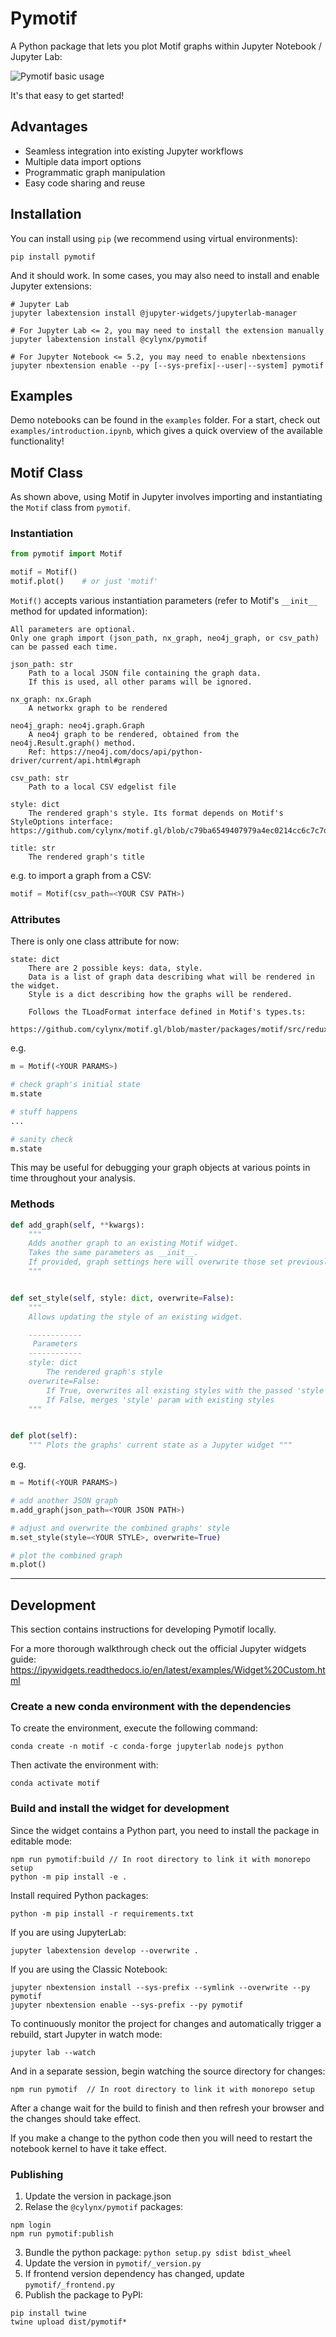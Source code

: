 # Pymotif

A Python package that lets you plot Motif graphs within Jupyter Notebook / Jupyter Lab:

![Pymotif basic usage](img/pymotif-basic.png)

It's that easy to get started!

## Advantages

- Seamless integration into existing Jupyter workflows
- Multiple data import options
- Programmatic graph manipulation
- Easy code sharing and reuse

## Installation

You can install using `pip` (we recommend using virtual environments):

```
pip install pymotif
```

And it should work. In some cases, you may also need to install and enable Jupyter extensions:

```
# Jupyter Lab
jupyter labextension install @jupyter-widgets/jupyterlab-manager

# For Jupyter Lab <= 2, you may need to install the extension manually
jupyter labextension install @cylynx/pymotif

# For Jupyter Notebook <= 5.2, you may need to enable nbextensions
jupyter nbextension enable --py [--sys-prefix|--user|--system] pymotif
```

## Examples

Demo notebooks can be found in the `examples` folder. For a start, check out `examples/introduction.ipynb`, which gives a quick overview of the available functionality!

## Motif Class

As shown above, using Motif in Jupyter involves importing and instantiating the `Motif` class from `pymotif`.

### Instantiation

```python
from pymotif import Motif

motif = Motif()
motif.plot()    # or just 'motif'
```

`Motif()` accepts various instantiation parameters (refer to Motif's `__init__` method for updated information):

```
All parameters are optional.
Only one graph import (json_path, nx_graph, neo4j_graph, or csv_path) can be passed each time.

json_path: str
    Path to a local JSON file containing the graph data.
    If this is used, all other params will be ignored.

nx_graph: nx.Graph
    A networkx graph to be rendered

neo4j_graph: neo4j.graph.Graph
    A neo4j graph to be rendered, obtained from the neo4j.Result.graph() method.
    Ref: https://neo4j.com/docs/api/python-driver/current/api.html#graph

csv_path: str
    Path to a local CSV edgelist file

style: dict
    The rendered graph's style. Its format depends on Motif's StyleOptions interface: https://github.com/cylynx/motif.gl/blob/c79ba6549407979a4ec0214cc6c7c7d0f2a3be41/packages/motif/src/redux/graph/types.ts#L206

title: str
    The rendered graph's title
```

e.g. to import a graph from a CSV:

```python
motif = Motif(csv_path=<YOUR CSV PATH>)
```

### Attributes

There is only one class attribute for now:

```
state: dict
    There are 2 possible keys: data, style.
    Data is a list of graph data describing what will be rendered in the widget.
    Style is a dict describing how the graphs will be rendered.

    Follows the TLoadFormat interface defined in Motif's types.ts:
    https://github.com/cylynx/motif.gl/blob/master/packages/motif/src/redux/graph/types.ts#L283
```

e.g.

```python
m = Motif(<YOUR PARAMS>)

# check graph's initial state
m.state

# stuff happens
...

# sanity check
m.state
```

This may be useful for debugging your graph objects at various points in time throughout your analysis.

### Methods

```python
def add_graph(self, **kwargs):
    """
    Adds another graph to an existing Motif widget.
    Takes the same parameters as __init__.
    If provided, graph settings here will overwrite those set previously (e.g. style).
    """


def set_style(self, style: dict, overwrite=False):
    """
    Allows updating the style of an existing widget.

    ------------
     Parameters
    ------------
    style: dict
        The rendered graph's style
    overwrite=False:
        If True, overwrites all existing styles with the passed 'style' param.
        If False, merges 'style' param with existing styles
    """


def plot(self):
    """ Plots the graphs' current state as a Jupyter widget """
```

e.g.

```python
m = Motif(<YOUR PARAMS>)

# add another JSON graph
m.add_graph(json_path=<YOUR JSON PATH>)

# adjust and overwrite the combined graphs' style
m.set_style(style=<YOUR STYLE>, overwrite=True)

# plot the combined graph
m.plot()
```

---

## Development

This section contains instructions for developing Pymotif locally.

For a more thorough walkthrough check out the official Jupyter widgets guide:  
https://ipywidgets.readthedocs.io/en/latest/examples/Widget%20Custom.html

### Create a new conda environment with the dependencies

To create the environment, execute the following command:

```
conda create -n motif -c conda-forge jupyterlab nodejs python
```

Then activate the environment with:

```
conda activate motif
```

### Build and install the widget for development

Since the widget contains a Python part, you need to install the package in editable mode:

```
npm run pymotif:build // In root directory to link it with monorepo setup
python -m pip install -e .
```

Install required Python packages:

```
python -m pip install -r requirements.txt
```

If you are using JupyterLab:

```
jupyter labextension develop --overwrite .
```

If you are using the Classic Notebook:

```
jupyter nbextension install --sys-prefix --symlink --overwrite --py pymotif
jupyter nbextension enable --sys-prefix --py pymotif
```

To continuously monitor the project for changes and automatically trigger a rebuild, start Jupyter in watch mode:

```
jupyter lab --watch
```

And in a separate session, begin watching the source directory for changes:

```
npm run pymotif  // In root directory to link it with monorepo setup
```

After a change wait for the build to finish and then refresh your browser and the changes should take effect.

If you make a change to the python code then you will need to restart the notebook kernel to have it take effect.

### Publishing

1. Update the version in package.json
2. Relase the `@cylynx/pymotif` packages:

```
npm login
npm run pymotif:publish
```

3. Bundle the python package: `python setup.py sdist bdist_wheel`
4. Update the version in `pymotif/_version.py`
5. If frontend version dependency has changed, update `pymotif/_frontend.py`
6. Publish the package to PyPI:

```
pip install twine
twine upload dist/pymotif*
```
